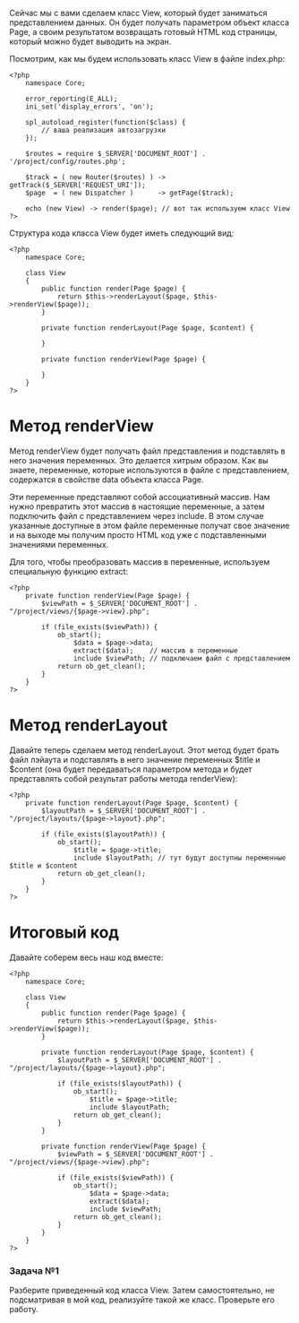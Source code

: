 Сейчас мы с вами сделаем класс View, который будет заниматься представлением данных. Он будет получать параметром объект
класса Page, а своим результатом возвращать готовый HTML код страницы, который можно будет выводить на экран.

Посмотрим, как мы будем использовать класс View в файле index.php:

    <?php
        namespace Core;
        
        error_reporting(E_ALL);
        ini_set('display_errors', 'on');
        
        spl_autoload_register(function($class) {
            // ваша реализация автозагрузки
        });
        
        $routes = require $_SERVER['DOCUMENT_ROOT'] . '/project/config/routes.php';
        
        $track = ( new Router($routes) ) -> getTrack($_SERVER['REQUEST_URI']);
        $page  = ( new Dispatcher )      -> getPage($track);
        
        echo (new View) -> render($page); // вот так используем класс View
    ?>

Структура кода класса View будет иметь следующий вид:

    <?php
        namespace Core;
        
        class View
        {
            public function render(Page $page) {
                return $this->renderLayout($page, $this->renderView($page));
            }
            
            private function renderLayout(Page $page, $content) {
                
            }
            
            private function renderView(Page $page) {
                
            }
        }
    ?>

# Метод renderView

Метод renderView будет получать файл представления и подставлять в него значения переменных. Это делается хитрым
образом. Как вы знаете, переменные, которые используются в файле с представлением, содержатся в свойстве data объекта
класса Page.

Эти переменные представляют собой ассоциативный массив. Нам нужно превратить этот массив в настоящие переменные, а затем
подключить файл с представлением через include. В этом случае указанные доступные в этом файле переменные получат свое
значение и на выходе мы получим просто HTML код уже с подставленными значениями переменных.

Для того, чтобы преобразовать массив в переменные, используем специальную функцию extract:

    <?php
        private function renderView(Page $page) {
            $viewPath = $_SERVER['DOCUMENT_ROOT'] . "/project/views/{$page->view}.php";
            
            if (file_exists($viewPath)) {
                ob_start();
                    $data = $page->data;
                    extract($data);    // массив в переменные
                    include $viewPath; // подключаем файл с представлением
                return ob_get_clean();
            }
        }
    ?>

# Метод renderLayout

Давайте теперь сделаем метод renderLayout. Этот метод будет брать файл лэйаута и подставлять в него значение переменных
$title и $content (она будет передаваться параметром метода и будет представлять собой результат работы метода
renderView):

    <?php
        private function renderLayout(Page $page, $content) {
            $layoutPath = $_SERVER['DOCUMENT_ROOT'] . "/project/layouts/{$page->layout}.php";
            
            if (file_exists($layoutPath)) {
                ob_start();
                    $title = $page->title;
                    include $layoutPath; // тут будут доступны переменные $title и $content
                return ob_get_clean();
            }
        }
    ?>

# Итоговый код

Давайте соберем весь наш код вместе:

    <?php
        namespace Core;
        
        class View
        {
            public function render(Page $page) {
                return $this->renderLayout($page, $this->renderView($page));
            }
            
            private function renderLayout(Page $page, $content) {
                $layoutPath = $_SERVER['DOCUMENT_ROOT'] . "/project/layouts/{$page->layout}.php";
                
                if (file_exists($layoutPath)) {
                    ob_start();
                        $title = $page->title;
                        include $layoutPath;
                    return ob_get_clean();
                }
            }
            
            private function renderView(Page $page) {
                $viewPath = $_SERVER['DOCUMENT_ROOT'] . "/project/views/{$page->view}.php";
                
                if (file_exists($viewPath)) {
                    ob_start();
                        $data = $page->data;
                        extract($data);
                        include $viewPath;
                    return ob_get_clean();
                }
            }
        }
    ?>

### Задача №1

Разберите приведенный код класса View. Затем самостоятельно, не подсматривая в мой код, реализуйте такой же класс.
Проверьте его работу.
